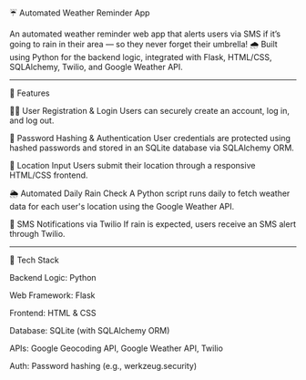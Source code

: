 ☔ Automated Weather Reminder App

An automated weather reminder web app that alerts users via SMS if it’s going to rain in their area — so they never forget their umbrella! 🌧️ Built using Python for the backend logic, integrated with Flask, HTML/CSS, SQLAlchemy, Twilio, and Google Weather API.

----------------------------------------------------------------------------------------------------------------------------------------------------------------------------------------------

🚀 Features

🧑‍💼 User Registration & Login
Users can securely create an account, log in, and log out.

🔐 Password Hashing & Authentication
User credentials are protected using hashed passwords and stored in an SQLite database via SQLAlchemy ORM.

📍 Location Input
Users submit their location through a responsive HTML/CSS frontend.

🌦️ Automated Daily Rain Check
A Python script runs daily to fetch weather data for each user's location using the Google Weather API.

📲 SMS Notifications via Twilio
If rain is expected, users receive an SMS alert through Twilio.

------------------------------------------------------------------------------------------------------------------------------------------------------------------------------------------------
🧰 Tech Stack

Backend Logic: Python

Web Framework: Flask

Frontend: HTML & CSS

Database: SQLite (with SQLAlchemy ORM)

APIs: Google Geocoding API, Google Weather API, Twilio

Auth: Password hashing (e.g., werkzeug.security)
